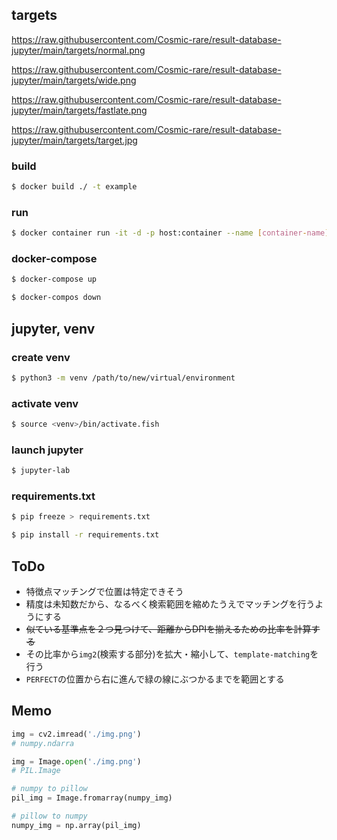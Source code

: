 ## targets

https://raw.githubusercontent.com/Cosmic-rare/result-database-jupyter/main/targets/normal.png

https://raw.githubusercontent.com/Cosmic-rare/result-database-jupyter/main/targets/wide.png

https://raw.githubusercontent.com/Cosmic-rare/result-database-jupyter/main/targets/fastlate.png

https://raw.githubusercontent.com/Cosmic-rare/result-database-jupyter/main/targets/target.jpg

### build

```bash
$ docker build ./ -t example
```

### run

```bash
$ docker container run -it -d -p host:container --name [container-name] [image-name]
```

### docker-compose

```bash
$ docker-compose up

$ docker-compos down
```

## jupyter, venv

### create venv

```bash
$ python3 -m venv /path/to/new/virtual/environment
```

### activate venv

```bash
$ source <venv>/bin/activate.fish
```

### launch jupyter

```bash
$ jupyter-lab
```

### requirements.txt

```bash
$ pip freeze > requirements.txt

$ pip install -r requirements.txt
```

## ToDo

- 特徴点マッチングで位置は特定できそう
- 精度は未知数だから、なるべく検索範囲を縮めたうえでマッチングを行うようにする
- ~~似ている基準点を２つ見つけて、距離からDPIを揃えるための比率を計算する~~
- その比率から`img2`(検索する部分)を拡大・縮小して、`template-matching`を行う
- `PERFECT`の位置から右に進んで緑の線にぶつかるまでを範囲とする

## Memo

```python
img = cv2.imread('./img.png')
# numpy.ndarra
```

```python
img = Image.open('./img.png')
# PIL.Image
```

```python
# numpy to pillow
pil_img = Image.fromarray(numpy_img)

# pillow to numpy
numpy_img = np.array(pil_img)
```
